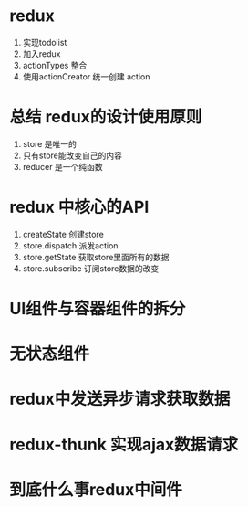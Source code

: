 # redux
1. 实现todolist
2. 加入redux
3. actionTypes 整合
4. 使用actionCreator 统一创建 action

# 总结 redux的设计使用原则
1. store 是唯一的
2. 只有store能改变自己的内容
2. reducer 是一个纯函数

# redux 中核心的API
1. createState 创建store
2. store.dispatch 派发action
3. store.getState 获取store里面所有的数据
4. store.subscribe  订阅store数据的改变

# UI组件与容器组件的拆分

# 无状态组件

# redux中发送异步请求获取数据

# redux-thunk 实现ajax数据请求

# 到底什么事redux中间件
